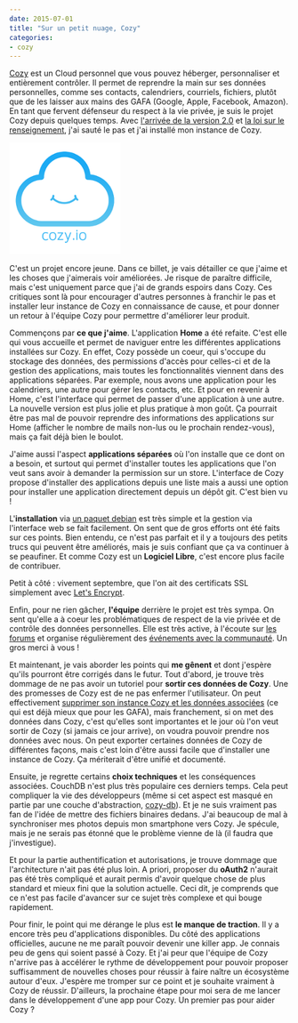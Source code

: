 ```yaml
---
date: 2015-07-01
title: "Sur un petit nuage, Cozy"
categories:
- cozy
---
```


[Cozy](https://cozy.io/fr/) est un Cloud personnel que vous pouvez héberger,
personnaliser et entièrement contrôler. Il permet de reprendre la main sur ses
données personnelles, comme ses contacts, calendriers, courriels, fichiers,
plutôt que de les laisser aux mains des GAFA (Google, Apple, Facebook,
Amazon). En tant que fervent défenseur du respect à la vie privée, je suis le
projet Cozy depuis quelques temps. Avec [l'arrivée de la version
2.0](http://blog.cozycloud.cc/news/2015/06/16/releasing-cozy-2/) et [la loi
sur le renseignement](http://standblog.org/blog/tag/loirenseignement), j'ai
sauté le pas et j'ai installé mon instance de Cozy.

![Logo de Cozy Cloud](/public/cozy.png)

C'est un projet encore jeune. Dans ce billet, je vais détailler ce que j'aime
et les choses que j'aimerais voir améliorées. Je risque de paraître difficile,
mais c'est uniquement parce que j'ai de grands espoirs dans Cozy. Ces
critiques sont là pour encourager d'autres personnes à franchir le pas et
installer leur instance de Cozy en connaissance de cause, et pour donner un
retour à l'équipe Cozy pour permettre d'améliorer leur produit.

Commençons par **ce que j'aime**. L'application **Home** a été refaite. C'est
elle qui vous accueille et permet de naviguer entre les différentes
applications installées sur Cozy. En effet, Cozy possède un coeur, qui
s'occupe du stockage des données, des permissions d'accès pour celles-ci et de
la gestion des applications, mais toutes les fonctionnalités viennent dans des
applications séparées. Par exemple, nous avons une application pour les
calendriers, une autre pour gérer les contacts, etc. Et pour en revenir à
Home, c'est l'interface qui permet de passer d'une application à une autre. La
nouvelle version est plus jolie et plus pratique à mon goût. Ça pourrait être
pas mal de pouvoir reprendre des informations des applications sur Home
(afficher le nombre de mails non-lus ou le prochain rendez-vous), mais ça fait
déjà bien le boulot.

J'aime aussi l'aspect **applications séparées** où l'on installe que ce dont
on a besoin, et surtout qui permet d'installer toutes les applications que
l'on veut sans avoir à demander la permission sur un store. L'interface de
Cozy propose d'installer des applications depuis une liste mais a aussi une
option pour installer une application directement depuis un dépôt git. C'est
bien vu !

L'**installation** via [un paquet
debian](http://cozy.io/fr/host/install/install-on-debian.html) est très simple
et la gestion via l'interface web se fait facilement. On sent que de gros
efforts ont été faits sur ces points. Bien entendu, ce n'est pas parfait et il
y a toujours des petits trucs qui peuvent être améliorés, mais je suis
confiant que ça va continuer à se peaufiner. Et comme Cozy est un **Logiciel
Libre**, c'est encore plus facile de contribuer.

Petit à côté : vivement septembre, que l'on ait des certificats SSL simplement
avec [Let's Encrypt](https://letsencrypt.org/).

Enfin, pour ne rien gâcher, **l'équipe** derrière le projet est très sympa. On
sent qu'elle a à coeur les problématiques de respect de la vie privée et de
contrôle des données personnelles. Elle est très active, à l'écoute sur [les
forums](https://forum.cozy.io/) et organise régulièrement des [événements avec
la communauté](http://www.meetup.com/Meetup-des-utilisateurs-de-Cozy-Cloud-en-France/).
Un gros merci à vous !

Et maintenant, je vais aborder les points qui **me gênent** et dont j'espère
qu'ils pourront être corrigés dans le futur. Tout d'abord, je trouve très
dommage de ne pas avoir un tutoriel pour **sortir ces données de Cozy**. Une
des promesses de Cozy est de ne pas enfermer l'utilisateur. On peut
effectivement [supprimer son instance Cozy et les données
associées](https://cozy.io/fr/host/uninstall.html) (ce qui est déjà mieux que
pour les GAFA), mais franchement, si on met des données dans Cozy, c'est
qu'elles sont importantes et le jour où l'on veut sortir de Cozy (si jamais ce
jour arrive), on voudra pouvoir prendre nos données avec nous. On peut
exporter certaines données de Cozy de différentes façons, mais c'est loin
d'être aussi facile que d'installer une instance de Cozy. Ça mériterait d'être
unifié et documenté.

Ensuite, je regrette certains **choix techniques** et les conséquences
associées. CouchDB n'est plus très populaire ces derniers temps. Cela peut
compliquer la vie des développeurs (même si cet aspect est masqué en partie
par une couche d'abstraction, [cozy-db](https://github.com/cozy/cozy-db)).
Et je ne suis vraiment pas fan de l'idée de mettre des fichiers binaires
dedans. J'ai beaucoup de mal à synchroniser mes photos depuis mon smartphone
vers Cozy. Je spécule, mais je ne serais pas étonné que le problème vienne de
là (il faudra que j'investigue).

Et pour la partie authentification et autorisations, je trouve dommage que
l'architecture n'ait pas été plus loin. A priori, proposer du **oAuth2**
n'aurait pas été très compliqué et aurait permis d'avoir quelque chose de plus
standard et mieux fini que la solution actuelle. Ceci dit, je comprends que ce
n'est pas facile d'avancer sur ce sujet très complexe et qui bouge rapidement.

Pour finir, le point qui me dérange le plus est **le manque de traction**. Il
y a encore très peu d'applications disponibles. Du côté des applications
officielles, aucune ne me paraît pouvoir devenir une killer app. Je connais
peu de gens qui soient passé à Cozy. Et j'ai peur que l'équipe de Cozy
n'arrive pas à accélérer le rythme de développement pour pouvoir proposer
suffisamment de nouvelles choses pour réussir à faire naître un écosystème
autour d'eux. J'espère me tromper sur ce point et je souhaite vraiment à Cozy
de réussir. D'ailleurs, la prochaine étape pour moi sera de me lancer dans le
développement d'une app pour Cozy. Un premier pas pour aider Cozy ?
